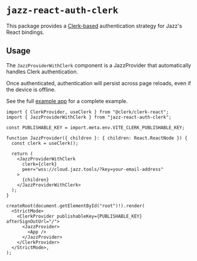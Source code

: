 # `jazz-react-auth-clerk`

This package provides a [Clerk-based](https://clerk.com/) authentication strategy for Jazz's React bindings.

## Usage

The `JazzProviderWithClerk` component is a JazzProvider that automatically handles Clerk authentication.

Once authenticated, authentication will persist across page reloads, even if the device is offline.

See the full [example app](https://github.com/garden-co/jazz/tree/main/examples/clerk) for a complete example.

```tsx
import { ClerkProvider, useClerk } from "@clerk/clerk-react";
import { JazzProviderWithClerk } from "jazz-react-auth-clerk";

const PUBLISHABLE_KEY = import.meta.env.VITE_CLERK_PUBLISHABLE_KEY;

function JazzProvider({ children }: { children: React.ReactNode }) {
  const clerk = useClerk();

  return (
    <JazzProviderWithClerk
      clerk={clerk}
      peer="wss://cloud.jazz.tools/?key=your-email-address"
    >
      {children}
    </JazzProviderWithClerk>
  );
}

createRoot(document.getElementById("root")!).render(
  <StrictMode>
    <ClerkProvider publishableKey={PUBLISHABLE_KEY} afterSignOutUrl="/">
      <JazzProvider>
        <App />
      </JazzProvider>
    </ClerkProvider>
  </StrictMode>,
);
